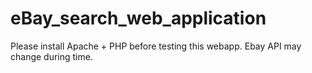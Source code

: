 # eBay_search_web_application
Please install Apache + PHP before testing this webapp.
Ebay API may change during time.
